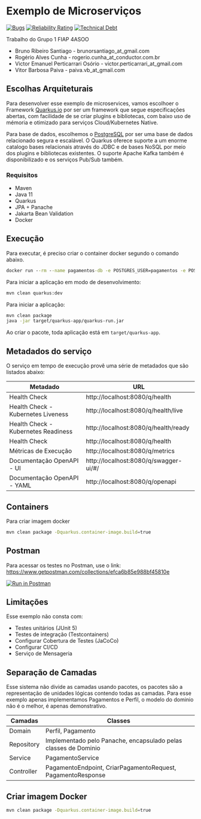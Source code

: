 # Exemplo de Microserviços

[![Bugs](https://sonarcloud.io/api/project_badges/measure?project=vepo_microservico-exemplo&metric=bugs)](https://sonarcloud.io/dashboard?id=vepo_microservico-exemplo) [![Reliability Rating](https://sonarcloud.io/api/project_badges/measure?project=vepo_microservico-exemplo&metric=reliability_rating)](https://sonarcloud.io/dashboard?id=vepo_microservico-exemplo) [![Technical Debt](https://sonarcloud.io/api/project_badges/measure?project=vepo_microservico-exemplo&metric=sqale_index)](https://sonarcloud.io/dashboard?id=vepo_microservico-exemplo)

Trabalho do Grupo 1 FIAP 4ASOO 

* Bruno Ribeiro Santiago - brunorsantiago_at_gmail.com
* Rogério Alves Cunha - rogerio.cunha_at_conductor.com.br
* Victor Emanuel Perticarrari Osório - victor.perticarrari_at_gmail.com
* Vitor Barbosa Paiva - paiva.vb_at_gmail.com

## Escolhas Arquiteturais

Para desenvolver esse exemplo de microservices, vamos escolhoer o Framework [Quarkus.io](https://quarkus.io/) por ser um framework que segue especificações abertas, com facilidade de se criar plugins e bibliotecas, com baixo uso de mémoria e otimizado para serviços Cloud/Kubernetes Native.

Para base de dados, escolhemos o [PostgreSQL](https://www.postgresql.org/) por ser uma base de dados relacionado segura e escalável. O Quarkus oferece suporte a um enorme catalogo bases relacionais através do JDBC e de bases NoSQL por meio dos plugins e bibliotecas existentes. O suporte Apache Kafka também é disponibilizado e os serviços Pub/Sub também.

### Requisitos

* Maven
* Java 11
* Quarkus
* JPA + Panache
* Jakarta Bean Validation
* Docker

## Execução

Para executar, é preciso criar o container docker segundo o comando abaixo.

```cmd
docker run --rm --name pagamentos-db -e POSTGRES_USER=pagamentos -e POSTGRES_PASSWORD=password -e POSTGRES_DB=pagamentos -p 5432:5432 -d postgres:13-alpine
```

Para iniciar a aplicação em modo de desenvolvimento:

```bash
mvn clean quarkus:dev
```
Para iniciar a aplicação:

```bash
mvn clean package
java -jar target/quarkus-app/quarkus-run.jar
```

Ao criar o pacote, toda aplicação está em `target/quarkus-app`.

## Metadados do serviço

O serviço em tempo de execução provê uma série de metadados que são listados abaixo:

| Metadado | URL |
|----------|-----|
| Health Check | http://localhost:8080/q/health |
| Health Check - Kubernetes Liveness | http://localhost:8080/q/health/live |
| Health Check - Kubernetes Readiness | http://localhost:8080/q/health/ready |
| Health Check | http://localhost:8080/q/health |
| Métricas de Execução | http://localhost:8080/q/metrics |
| Documentação OpenAPI - UI | http://localhost:8080/q/swagger-ui/#/ |
| Documentação OpenAPI - YAML | http://localhost:8080/q/openapi |

## Containers

Para criar imagem docker

```bash
mvn clean package -Dquarkus.container-image.build=true
```

## Postman

Para acessar os testes no Postman, use o link: https://www.getpostman.com/collections/efca6b85e988bf45810e

[![Run in Postman](https://run.pstmn.io/button.svg)](https://app.getpostman.com/run-collection/efca6b85e988bf45810e?action=collection%2Fimport)

## Limitações

Esse exemplo não consta com:

* Testes unitários (JUnit 5)
* Testes de integração (Testcontainers)
* Configurar Cobertura de Testes (JaCoCo)
* Configurar CI/CD
* Serviço de Mensageria

## Separação de Camadas

Esse sistema não divide as camadas usando pacotes, os pacotes são a representação de unidades lógicas contendo todas as camadas. Para esse exemplo apenas implementamos Pagamentos e Perfil, o modelo do dominio não é o melhor, é apenas demonstrativo.

| Camadas | Classes |
|---------|---------|
| Domain | Perfil, Pagamento |
| Repository | Implementado pelo Panache, encapsulado pelas classes de Dominio |
| Service | PagamentoService |
| Controller | PagamentoEndpoint, CriarPagamentoRequest, PagamentoResponse |

## Criar imagem Docker

```bash
mvn clean package -Dquarkus.container-image.build=true
```